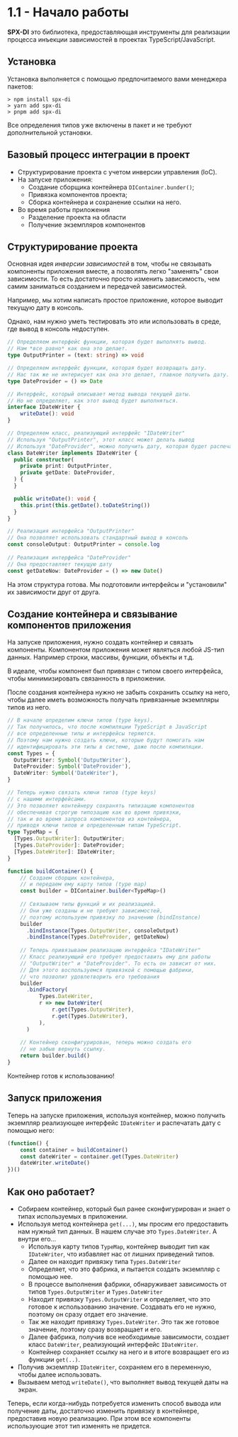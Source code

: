# 1.1 - Начало работы

**SPX-DI** это библиотека, предоставляющая инструменты 
для реализации процесса инъекции зависимостей в проектах TypeScript/JavaScript.

## Установка
Установка выполняется с помощью предпочитаемого вами менеджера пакетов:
```shell
> npm install spx-di
> yarn add spx-di
> pnpm add spx-di
```
Все определения типов уже включены в пакет и не требуют дополнительной установки.

## Базовый процесс интеграции в проект
- Структурирование проекта с учетом инверсии управления (IoC).
- На запуске приложения:
  - Создание сборщика контейнера `DIContainer.bunder()`;
  - Привязка компонентов проекта;
  - Сборка контейнера и сохранение ссылки на него.
- Во время работы приложения
  - Разделение проекта на области 
  - Получение экземпляров компонентов

## Структурирование проекта
Основная идея *инверсии зависимостей* в том,
чтобы не связывать компоненты приложения вместе,
а позволять легко "заменять" свои зависимости.
То есть достаточно просто изменить зависимость,
чем самим заниматься созданием и передачей зависимостей.

Например, мы хотим написать простое приложение,
которое выводит текущую дату в консоль.

Однако, нам нужно уметь тестировать это
или использовать в среде, где вывод в консоль недоступен.

```ts
// Определяем интерфейс функции, которая будет выполнять вывод.
// Нам *все равно* как она это делает. 
type OutputPrinter = (text: string) => void

// Определяем интерфейс функции, которая будет возвращать дату.
// Нас так же не интерисует как она это делает, главное получить дату.
type DateProvider = () => Date

// Интерфейс, который описывает метод вывода текущей даты.
// Но не определяет, как этот вывод будет выполняться.
interface IDateWriter {
    writeDate(): void
}

// Определяем класс, реализующий интерфейс "IDateWriter"
// Используя "OutputPrinter", этот класс может делать вывод
// Используя "DateProvider", можно получить дату, которая будет распечатана.
class DateWriter implements IDateWriter {
  public constructor(
    private print: OutputPrinter,
    private getDate: DateProvider,
  ) {
  }

  public writeDate(): void {
    this.print(this.getDate().toDateString())
  }
}

// Реализация интерфейса "OutputPrinter"
// Она позволяет использовать стандартный вывод в консоль
const consoleOutput: OutputPrinter = console.log
        
// Реализация интерфейса "DateProvider"
// Она предоставляет текущую дату
const getDateNow: DateProvider = () => new Date()
```

На этом структура готова.
Мы подготовили интерфейсы и "установили" их зависимости друг от друга.

## Создание контейнера и связывание компонентов приложения
На запуске приложения, нужно создать контейнер и связать компоненты.
Компонентом приложения может являться любой JS-тип данных.
Например строки, массивы, функции, объекты и т.д.

В идеале, чтобы компонент был привязан с типом своего интерфейса,
чтобы минимизировать связанность в приложении.

После создания контейнера нужно не забыть сохранить ссылку на него,
чтобы далее иметь возможность получать привязанные экземпляры типов из него.
```ts
// В начале определим ключи типов (type keys).
// Так получилось, что после компиляции TypeScript в JavaScript
// все определенные типы и интерфейсы теряются.
// Поэтому нам нужно создать ключи, которые будут помогать нам
// идентифицировать эти типы в системе, даже после компиляции.
const Types = {
  OutputWriter: Symbol('OutputWriter'),
  DateProvider: Symbol('DateProvider'),
  DateWriter: Symbol('DateWriter'),
}

// Теперь нужно связать ключи типов (type keys)
// с нашими интерфейсами.
// Это позволяет контейнеру сохранять типизацию компонентов
// обеспечивая строгую типозацию как во время привязки,
// так и во время запроса компонентов из контейнера,
// приводя ключи типов и определенным типам TypeScript.
type TypeMap = {
  [Types.OutputWriter]: OutputWriter;
  [Types.DateProvider]: DateProvider;
  [Types.DateWriter]: IDateWriter;
}

function buildContainer() {
    // Создаем сборщик контейнера,
    // и передаем ему карту типов (type map)
    const builder = DIContainer.builder<TypeMap>()
  
    // Связываем типы функций и их реализацией.
    // Они уже созданы и не требуют зависимостей,
    // поэтому используем привязку по значению (bindInstance)
    builder
      .bindInstance(Types.OutputWriter, consoleOutput)
      .bindInstance(Types.DateProvider, getDateNow)
  
    // Теперь привязываем реализацию интерфейса "IDateWriter"
    // Класс реализующий его требует предоставить ему для работы
    // "OutputWriter" и "DateProvider". То есть он зависит от них.
    // Для этого воспользуемся привязкой с помощью фабрики,
    // что позволит удовлетворить его требования
    builder
      .bindFactory(
          Types.DateWriter, 
          r => new DateWriter(
              r.get(Types.OutputWriter),
              r.get(Types.DateWriter), 
          ),
      )
  
    // Контейнер сконфигурирован, теперь можно создать его
    // не забыв вернуть ссылку.
    return builder.build()
}
```

Контейнер готов к использованию!

## Запуск приложения

Теперь на запуске приложения, используя контейнер,
можно получить экземпляр реализующее интерфейс `IDateWriter`
и распечатать дату с помощью него:
```ts
(function() {
    const container = buildContainer()
    const dateWriter = container.get(Types.DateWriter)
    dateWriter.writeDate()
})()
```

## Как оно работает?

- Собираем контейнер, который был ранее сконфигурирован 
  и знает о типах используемых в приложении.
- Используя метод контейнера `get(...)`, 
  мы просим его предоставить нам нужный тип данных.
  В нашем случае это `Types.DateWriter`. А внутри его...
  - Используя карту типов `TypeMap`, контейнер выводит тип как `IDateWriter`,
    что избавляет нас от лишних приведений типов.
  - Далее он находит привязку типа `Types.DateWriter`
  - Определяет, что это фабрика, и пытается создать экземпляр с помощью нее.
  - В процессе выполнения фабрики, обнаруживает зависимость
    от типов `Types.OutputWriter` и `Types.DateWriter`
  - Находит привязку `Types.OutputWriter` и определяет,
    что это готовое к использованию значение.
    Создавать его не нужно, поэтому он сразу отдает его значение.
  - Так же находит привязку `Types.DateWriter`.
    Это так же готовое значение, поэтому сразу возвращает и его.
  - Далее фабрика, получив все необходимые зависимости,
    создает класс `DateWriter`, реализующий интерфейс `IDateWriter`.
  - Контейнер сохраняет ссылку на него
    и в итоге возвращает его из функции `get(..)`.
- Получив экземпляр `IDateWriter`, сохраняем его в переменную, чтобы далее использовать.
- Вызываем метод `writeDate()`, что выполняет вывод текущей даты на экран.

Теперь, если когда-нибудь потребуется изменить способ вывода или получение даты,
достаточно изменить привязку в контейнере, предоставив новую реализацию.
При этом все компоненты использующие этот тип изменять не придется.
